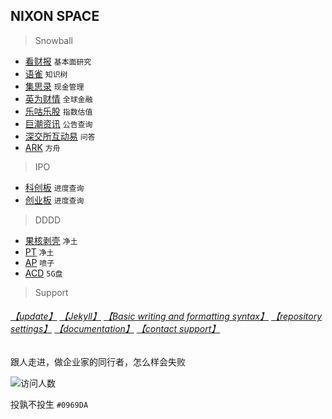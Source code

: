 ## NIXON SPACE

> Snowball

- [看财报](https://www.kancaibao.com/index.asp)  `基本面研究`
- [语雀](https://www.yuque.com/)  `知识树`
- [集思录](https://www.jisilu.cn/)  `现金管理`
- [英为财情](https://cn.investing.com/) `全球金融`
- [乐咕乐股](https://legulegu.com/) `指数估值`
- [巨潮资讯](http://www.cninfo.com.cn/new/index) `公告查询`
- [深交所互动易](http://irm.cninfo.com.cn/ircs/index) `问答`
- [ARK](https://ark-invest.com/) `方舟`

> IPO

- [科创板](http://kcb.sse.com.cn/renewal/)  `进度查询`
- [创业板](http://listing.szse.cn/projectdynamic/ipo/index.html)  `进度查询`

> DDDD

- [果核剥壳](https://www.ghxi.com/) `净土`
- [PT](https://www.portablesoft.org/) `净土`
- [AP](https://apnews.com/) `喷子`
- [ACD](https://www.amazon.com/clouddrive) `5G盘`


> Support

###### [【update】](https://github.com/3237/3237.github.io/edit/main/README.md) [【Jekyll】](https://jekyllrb.com/) [【Basic writing and formatting syntax】](https://docs.github.com/en/github/writing-on-github/getting-started-with-writing-and-formatting-on-github/basic-writing-and-formatting-syntax) [【repository settings】](https://github.com/3237/3237.github.io/settings/pages) [【documentation】](https://docs.github.com/categories/github-pages-basics/) [【contact support】](https://support.github.com/contact) 

跟人走进，做企业家的同行者，怎么样会失败  

![访问人数](http://visitor-badge.glitch.me/badge?page_id=3237.github.io)

 
投孰不投生 `#0969DA`
